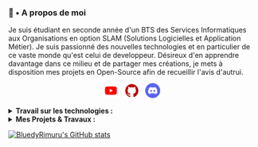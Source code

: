 <!--
### Hi there 👋


**BluedyRimuru/BluedyRimuru** is a ✨ _special_ ✨ repository because its `README.md` (this file) appears on your GitHub profile.

Here are some ideas to get you started:

- 🔭 I’m currently working on ...
- 🌱 I’m currently learning ...
- 👯 I’m looking to collaborate on ...
- 🤔 I’m looking for help with ...
- 💬 Ask me about ...
- 📫 How to reach me: ...
- 😄 Pronouns: ...
- ⚡ Fun fact: ...
-->
### 🍏 • A propos de moi 

Je suis étudiant en seconde année d'un BTS des Services Informatiques aux Organisations en option SLAM (Solutions Logicielles et Application Métier). Je suis passionné des nouvelles technologies et en particulier de ce vaste monde qu'est celui de developpeur. Désireux d'en apprendre davantage dans ce milieu et de partager mes créations, je mets à disposition mes projets en Open-Source afin de recueillir l'avis d'autrui.

<p align="center">
  <a target="_blank" href="https://www.youtube.com/channel/UCu-s9lM4-YYXG8ss2JO94xg"><img height="30" src="youtube.png"></a>&nbsp;&nbsp;
  <a target="_blank" href="https://github.com/BluedyRimuru"><img height="30" src="github.png"></a>&nbsp;&nbsp;
  <a target="_blank" href=""><img height="30" src="discord_1.png"></a>&nbsp;&nbsp;
  <!--
  <a href=""><img height="24" src=""></a>&nbsp;&nbsp;
  <a href=""><img height="24" src=""></a>&nbsp;&nbsp;
  -->
</p>
<details>
  <summary><strong>Travail sur les technologies : </strong></summary>
  - HTML / CSS (Intermédiare) <br/>
  - PHP (En apprentissage...) <br/>
  - Symfony / Laravel (Prochainement...) <br/>
  - Python (Débutant) <br/>
  - JavaScript (Débutant) <br/>
</details>
<details>
  <summary><strong>Mes Projets & Travaux : </strong></summary>
  - Vision du 15e : <a target="_blank" href="http://www.visiondu15e.com/">http://www.visiondu15e.com/</a> (Terminé !) <br/>
  - Beltaria & AkaRuiDeSu (En développement...) <br/>
</details>

[![BluedyRimuru's GitHub stats](https://github-readme-stats.vercel.app/api?username=BluedyRimuru&count_private=true&theme=radical&hide=contribs,prs&show_icons=true)](https://github.com/BluedyRimuru)
